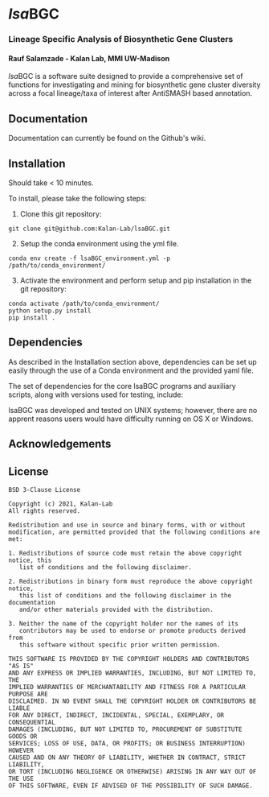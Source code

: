 # *lsa*BGC
### Lineage Specific Analysis of Biosynthetic Gene Clusters
#### Rauf Salamzade - Kalan Lab, MMI UW-Madison

*lsa*BGC is a software suite designed to provide a comprehensive set of functions for investigating and mining for 
biosynthetic gene cluster diversity across a focal lineage/taxa of interest after AntiSMASH based annotation.

## Documentation

Documentation can currently be found on the Github's wiki.

## Installation

Should take < 10 minutes.

To install, please take the following steps:

1. Clone this git repository:

```git clone git@github.com:Kalan-Lab/lsaBGC.git```

2. Setup the conda environment using the yml file.

```conda env create -f lsaBGC_environment.yml -p /path/to/conda_environment/```

3. Activate the environment and perform setup and pip installation in the git repository:
```
conda activate /path/to/conda_environment/
python setup.py install
pip install .
```

## Dependencies
As described in the Installation section above, dependencies can be set up easily through the use of a Conda environment and the provided yaml file.

The set of dependencies for the core lsaBGC programs and auxiliary scripts, along with versions used for testing, include:

lsaBGC was developed and tested on UNIX systems; however, there are no apprent reasons users would have difficulty running on OS X or Windows.



## Acknowledgements

## License

```
BSD 3-Clause License

Copyright (c) 2021, Kalan-Lab
All rights reserved.

Redistribution and use in source and binary forms, with or without
modification, are permitted provided that the following conditions are met:

1. Redistributions of source code must retain the above copyright notice, this
   list of conditions and the following disclaimer.

2. Redistributions in binary form must reproduce the above copyright notice,
   this list of conditions and the following disclaimer in the documentation
   and/or other materials provided with the distribution.

3. Neither the name of the copyright holder nor the names of its
   contributors may be used to endorse or promote products derived from
   this software without specific prior written permission.

THIS SOFTWARE IS PROVIDED BY THE COPYRIGHT HOLDERS AND CONTRIBUTORS "AS IS"
AND ANY EXPRESS OR IMPLIED WARRANTIES, INCLUDING, BUT NOT LIMITED TO, THE
IMPLIED WARRANTIES OF MERCHANTABILITY AND FITNESS FOR A PARTICULAR PURPOSE ARE
DISCLAIMED. IN NO EVENT SHALL THE COPYRIGHT HOLDER OR CONTRIBUTORS BE LIABLE
FOR ANY DIRECT, INDIRECT, INCIDENTAL, SPECIAL, EXEMPLARY, OR CONSEQUENTIAL
DAMAGES (INCLUDING, BUT NOT LIMITED TO, PROCUREMENT OF SUBSTITUTE GOODS OR
SERVICES; LOSS OF USE, DATA, OR PROFITS; OR BUSINESS INTERRUPTION) HOWEVER
CAUSED AND ON ANY THEORY OF LIABILITY, WHETHER IN CONTRACT, STRICT LIABILITY,
OR TORT (INCLUDING NEGLIGENCE OR OTHERWISE) ARISING IN ANY WAY OUT OF THE USE
OF THIS SOFTWARE, EVEN IF ADVISED OF THE POSSIBILITY OF SUCH DAMAGE.
```